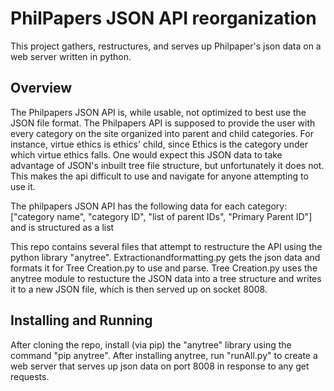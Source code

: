 # PhilPapers JSON API reorganization

This project gathers, restructures, and serves up Philpaper's json data on a web server written in python.

## Overview
The Philpapers JSON API is, while usable, not optimized to best use the JSON file format. The Philpapers API is supposed to provide the user with every category on the site organized into parent and child categories. For instance, virtue ethics is ethics' child, since Ethics is the category under which virtue ethics falls. One would expect this JSON data to take advantage of JSON's inbuilt tree file structure, but unfortunately it does not. This makes the api difficult to use and navigate for anyone attempting to use it. 

The philpapers JSON API has the following data for each category: ["category name", "category ID", "list of parent IDs", "Primary Parent ID"] and is structured as a list

This repo contains several files that attempt to restructure the API using the python library "anytree". Extractionandformatting.py gets the json data and formats it for Tree Creation.py to use and parse. Tree Creation.py uses the anytree module to restucture the JSON data into a tree structure and writes it to a new JSON file, which is then served up on socket 8008. 

## Installing and Running
After cloning the repo, install (via pip) the "anytree" library using the command "pip anytree". After installing anytree, run "runAll.py" to create a web server that serves up json data on port 8008 in response to any get requests. 


